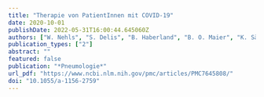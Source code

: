 ```yaml
---
title: "Therapie von PatientInnen mit COVID-19"
date: 2020-10-01
publishDate: 2022-05-31T16:00:44.645060Z
authors: ["W. Nehls", "S. Delis", "B. Haberland", "B. O. Maier", "K. Sänger", "G. Tessmer", "L. Radbruch", "C. Bausewein"]
publication_types: ["2"]
abstract: ""
featured: false
publication: "*Pneumologie*"
url_pdf: "https://www.ncbi.nlm.nih.gov/pmc/articles/PMC7645808/"
doi: "10.1055/a-1156-2759"
---
```


